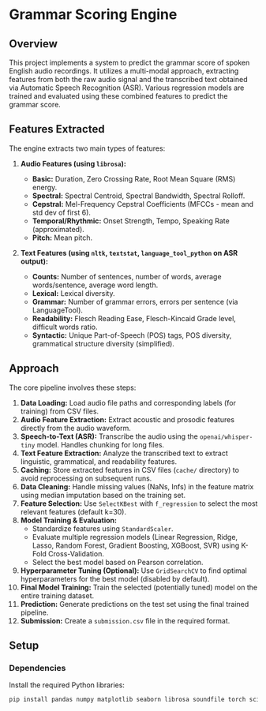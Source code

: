 # Grammar Scoring Engine

## Overview

This project implements a system to predict the grammar score of spoken English audio recordings. It utilizes a multi-modal approach, extracting features from both the raw audio signal and the transcribed text obtained via Automatic Speech Recognition (ASR). Various regression models are trained and evaluated using these combined features to predict the grammar score.

## Features Extracted

The engine extracts two main types of features:

1.  **Audio Features (using `librosa`):**
    *   **Basic:** Duration, Zero Crossing Rate, Root Mean Square (RMS) energy.
    *   **Spectral:** Spectral Centroid, Spectral Bandwidth, Spectral Rolloff.
    *   **Cepstral:** Mel-Frequency Cepstral Coefficients (MFCCs - mean and std dev of first 6).
    *   **Temporal/Rhythmic:** Onset Strength, Tempo, Speaking Rate (approximated).
    *   **Pitch:** Mean pitch.

2.  **Text Features (using `nltk`, `textstat`, `language_tool_python` on ASR output):**
    *   **Counts:** Number of sentences, number of words, average words/sentence, average word length.
    *   **Lexical:** Lexical diversity.
    *   **Grammar:** Number of grammar errors, errors per sentence (via LanguageTool).
    *   **Readability:** Flesch Reading Ease, Flesch-Kincaid Grade level, difficult words ratio.
    *   **Syntactic:** Unique Part-of-Speech (POS) tags, POS diversity, grammatical structure diversity (simplified).

## Approach

The core pipeline involves these steps:

1.  **Data Loading:** Load audio file paths and corresponding labels (for training) from CSV files.
2.  **Audio Feature Extraction:** Extract acoustic and prosodic features directly from the audio waveform.
3.  **Speech-to-Text (ASR):** Transcribe the audio using the `openai/whisper-tiny` model. Handles chunking for long files.
4.  **Text Feature Extraction:** Analyze the transcribed text to extract linguistic, grammatical, and readability features.
5.  **Caching:** Store extracted features in CSV files (`cache/` directory) to avoid reprocessing on subsequent runs.
6.  **Data Cleaning:** Handle missing values (NaNs, Infs) in the feature matrix using median imputation based on the training set.
7.  **Feature Selection:** Use `SelectKBest` with `f_regression` to select the most relevant features (default k=30).
8.  **Model Training & Evaluation:**
    *   Standardize features using `StandardScaler`.
    *   Evaluate multiple regression models (Linear Regression, Ridge, Lasso, Random Forest, Gradient Boosting, XGBoost, SVR) using K-Fold Cross-Validation.
    *   Select the best model based on Pearson correlation.
9.  **Hyperparameter Tuning (Optional):** Use `GridSearchCV` to find optimal hyperparameters for the best model (disabled by default).
10. **Final Model Training:** Train the selected (potentially tuned) model on the entire training dataset.
11. **Prediction:** Generate predictions on the test set using the final trained pipeline.
12. **Submission:** Create a `submission.csv` file in the required format.

## Setup

### Dependencies

Install the required Python libraries:

```bash
pip install pandas numpy matplotlib seaborn librosa soundfile torch scikit-learn tqdm transformers xgboost language-tool-python textstat nltk
